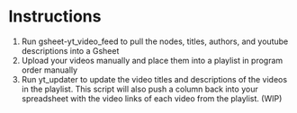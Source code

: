 # Instructions
1. Run gsheet-yt_video_feed to pull the nodes, titles, authors, and youtube descriptions into a Gsheet 
2. Upload your videos manually and place them into a playlist in program order manually
3. Run yt_updater to update the video titles and descriptions of the videos in the playlist. This script will also push a column back into your spreadsheet with the video links of each video from the playlist. (WIP)

